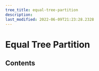 ```yaml
---
tree_title: equal-tree-partition
description: 
last_modified: 2022-06-09T21:23:28.2328
---
```


# Equal Tree Partition

## Contents
